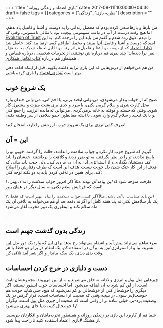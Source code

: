 +++
title= "بازی اعتماد و زندگی روزانه"
date= 2017-09-11T10:00:00+04:30
draft = false
tags = []
categories = ["نظریه بازی", "زندگی"]
description = ""
+++


من بارها و بارها سعی کرده بودم که معضل زندانی را به دوست و آشنا و فامیل یاد بدهم، اما هیچ وقت درست از آب در نیامد.
مفهمومی پیچیده بود با مثالی ناملموس. وقتی که 
[Evolution of Trust](http://ncase.me/trust/)
را دیدم، ذوق زده شدم و گفتم من باید این را ترجمه کنم، به این امید که دوست و آشنا و فامیل آنرا ببینند و محیط اطرافم کمی ارتقا پیدا کند. 
حاصل شد 
[تکامل اعتماد](https://hamed.github.io/trust/)
که از دوست و آشنا و فامیل فراتر رفت و تا این لحظه نزدیک به ۸۰ هزار نفر آنرا دیده‌اند!
چند نفری هم درباره‌اش نوشتند،
[از تجربیات شخصی](http://bisto7.ir/%DA%86%D8%B1%D8%A7-%D8%A8%D8%A7%DB%8C%D8%AF-%D9%85%DB%8C%D9%85%D9%88%D9%86%D9%90-%D9%85%D9%82%D9%84%D8%AF%D9%90-%D9%85%D9%87%D8%B1%D8%A8%D8%A7%D9%86-%D8%A8%D8%A7%D8%B4%DB%8C%D9%85%D8%9F/)
،
[درباره قصاص](http://manqus.blog.ir/1396/05/25/%D9%88-%D9%84%DA%A9%D9%85-%D9%81%DB%8C-%D8%A7%D9%84%D9%82%D8%B5%D8%A7%D8%B5-%D8%AD%DB%8C%D8%A7%D8%AA)
و همینطور هم در باره
[کتاب تکامل همکاری](http://ahmadness.ir/the-evolution-of-cooperation/)
.

من هم می‌خواهم از درس‌هایی که این بازی برایم داشته بگویم.
قبل از اینکه ادامه دهی بهتر است [#بازی_اعتماد](https://hamed.github.io/trust/) را بازی کرده باشی.

<!--more-->

## یک شروع خوب
صبح که از خواب بیدار می‌شودی، می‌توانی لبخند بزنی، یا اخم کنی. می‌توانی خندان وارد محل کارت شوی و سلام گرمی بکنی، یا سرد و جدی بری پشت میزت و مشغول کار شوی. وقتی که خسته و کوفته به خانه بر‌می‌گردی، می‌توانی ته مانده انرژیت را جمع کنی و با یک لبخند و سلام گرم وارد شوی، یا اینکه همانطور اخمو سلامی از سر وظیفه بکنی.

صرف کمی‌انرژی برای یک شروع خوب، ارزشش را دارد، امتحان کنید!


## این = آن
گیریم که شروع خوب کار نکرد و جواب سلامت را ندادند، حالت را گرفتند، خوبی تو را پاسخ ندادند، تو را در نظر نگرفتند، به تو ضرر زدند و کلاهت را برداشتند. 
حقشان را باید کف دستشان بگذاری و از استراتژی این به آن در پیروی کنی. 
ولی خوب باید بدانی که هدف از این کار خنک شدن دل خودت نیست. 
هدف این است که طرف رفتارش را اصلاح کند. 
برای همین در تلافی کردن باید به دو نکته توجه کنی:

۱. طرفت متوجه شود که *این* پیامد *آن* بوده. مثلاً اگر امروز جواب سلامت را نداد، بهتر است که فردایش سلام نکنی. نه سال دیگر در همان روز!

۲. *این* باید متناسب با *آن* باشد. مثلاً اگر کسی جواب سلامت را نداد، بهتر است که فقط یک بار سلامش نکنی نه یک هفته کامل! و اگر نه دفعه بعد او هم می‌خواهد به تلافی آن یک ماه سلام نکند و اینطوری یک دور مخرب أغاز می‌شود. 

.

## زندگی بدون گذشت جهنم است
سوء تفاهم می‌‌تواند پیش آید و اشتباه می‌تواند رخ بدهد برای این که وارد یک دور مثل 
[این](https://www.instagram.com/p/BX3ifTKBmQy/?taken-by=hamed.allaei)
نشوید، بیا و از استراتژی *این به دو آن در* استفاده کن. یک انتقام در برابر دو خطا.
یا هر وقت بدی دیدی، یک سکه بیانداز و اگر شیر آمد تلافی کن. 

## دست و دلبازی در خرج کردن احساسات
چیزهایی مثل پول و انرژی و تکانه نه خلق می‌شوند و نه از بین می‌روند. مجموعشان ثابت است. از این کم شود به آن اضافه می‌شود. اما احساسات خوب اینطور نیستند، اگر دیگری را خوشحال کنی از خوشحالی تو کم نمی‌شود که هیچ، حتی شاید خودت هم خوشحال‌تر شوی. در نتیجه وقتی که صحبت از احساسات است، قرار گرفتن در یک وضعیت برد-برد خیلی ساده تر از وقتی است که صحبت از چیزی مثل پول است. دیگران را خوشحال کنید، دنیا جای بهتری می‌شود!


شما هم از کاربرد این بازی در زندگی روزانه و همینطور تجربه‌هایتان و افکارتان بنویسید. از هشتگ #بازی_اعتماد استفاده کنید تا راحت پیدا شود.






